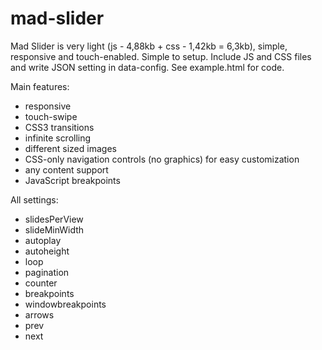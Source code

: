 # mad-slider

Mad Slider is very light (js - 4,88kb + css - 1,42kb = 6,3kb), simple, responsive and touch-enabled.
Simple to setup. 
Include JS and CSS files and write JSON setting in data-config.
See example.html for code.


Main features:
* responsive
* touch-swipe
* CSS3 transitions
* infinite scrolling
* different sized images
* CSS-only navigation controls (no graphics) for easy customization
* any content support
* JavaScript breakpoints 


All settings:
* slidesPerView
* slideMinWidth
* autoplay
* autoheight
* loop
* pagination
* counter
* breakpoints
* windowbreakpoints
* arrows
* prev
* next

